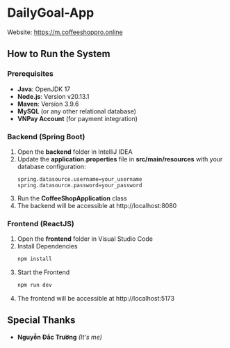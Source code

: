 # DailyGoal-App
Website: https://m.coffeeshoppro.online

[//]: # (## Video Demo)

[//]: # ([![Watch the video]&#40;https://img.youtube.com/vi/yo6ACQgEIhM/maxresdefault.jpg&#41;]&#40;https://youtu.be/yo6ACQgEIhM&#41;)

[//]: # ()
[//]: # (### [Watch this video on YouTube]&#40;https://youtu.be/yo6ACQgEIhM&#41;)

## How to Run the System

### Prerequisites
- **Java**: OpenJDK 17
- **Node.js**: Version v20.13.1
- **Maven**: Version 3.9.6
- **MySQL** (or any other relational database)
- **VNPay Account** (for payment integration)

### Backend (Spring Boot)
1. Open the **backend** folder in IntelliJ IDEA
2. Update the **application.properties** file in **src/main/resources** with your database configuration:
    ```properties
    spring.datasource.username=your_username
    spring.datasource.password=your_password
    ```
3. Run the **CoffeeShopApplication** class
4. The backend will be accessible at http://localhost:8080

### Frontend (ReactJS)
1. Open the **frontend** folder in Visual Studio Code
2. Install Dependencies
    ```bash
    npm install
    ```
3. Start the Frontend
    ```bash
    npm run dev
    ```
4. The frontend will be accessible at http://localhost:5173

## Special Thanks

- **Nguyễn Đắc Trường** *(It's me)*
